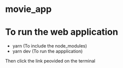 # movie_app

# To run the web application

- yarn                  (To include the node_modules)
- yarn dev              (To run the appplication)

Then click the link peovided on the terminal